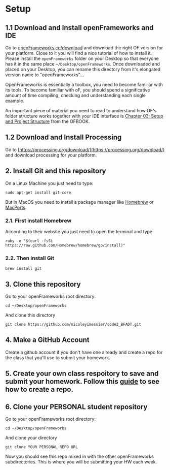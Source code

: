 # Setup

## 1.1 Download and Install openFrameworks and IDE

Go to [openFrameworks.cc/download](http://openframeworks.cc/download/) and download the right OF version for your platform. Close to it you will find a nice tutorial of how to install it. Please install the ```openFrameworks``` folder on your Desktop so that everyone has it in the same place ```~/Desktop/openFrameworks```. Once downloaded and placed on your Desktop, you can rename this directory from it's elongated version name to "openFrameworks"...

OpenFrameworks is essentially a toolbox, you need to become familiar with its tools. To become familiar with oF, you should spend a significative amount of time compiling, checking and understanding each single example.

An important piece of material you need to read to understand how OF's folder structure works together with your IDE interface is [Chapter 03: Setup and Project Structure](https://github.com/openframeworks/ofBook/blob/master/03_setup_and_project_structure/chapter.md) from the OFBOOK.

## 1.2 Download and Install Processing 

Go to [https://processing.org/download/](https://processing.org/download/) and download processing for your platform. 

## 2. Install Git and this repository

On a Linux Machine you just need to type:

	sudo apt-get install git-core

But in MacOS you need to install a package manager like [Homebrew](http://brew.sh/) or [MacPorts](https://www.macports.org/). 

### 2.1. First install Homebrew 
According to their website you just need to open the terminal and type:

	ruby -e "$(curl -fsSL https://raw.github.com/Homebrew/homebrew/go/install)"

### 2.2. Then install Git

	brew install git

## 3. Clone this repository

Go to your openFrameworks root directory:

	cd ~/Desktop/openFrameworks
	
And clone this directory

	git clone https://github.com/nicoleyimessier/code2_BFADT.git	


## 4. Make a GitHub Account

Create a github account if you don't have one already and create a repo for the class that you'll use to submit your homework.  

## 5. Create your own class respoitory to save and submit your homework. Follow this [guide](https://help.github.com/articles/create-a-repo/) to see how to create a repo.

## 6. Clone your PERSONAL student repository

Go to your openFrameworks root directory:

	cd ~/Desktop/openFrameworks
	
And clone your directory

	git clone YOUR PERSONAL REPO URL
	
Now you should see this repo mixed in with the other openFrameworks subdirectories. This is where you will be submitting your HW each week.  
 